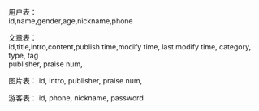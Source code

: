 用户表：  
id,name,gender,age,nickname,phone  

文章表：  
id,title,intro,content,publish time,modify time, last modify time, category, type, tag  
publisher,  praise num,

图片表：
id, intro, publisher, praise num,

游客表：
id, phone, nickname, password  





